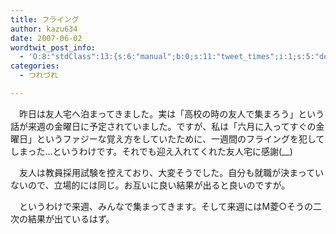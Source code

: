 ```yaml
---
title: フライング
author: kazu634
date: 2007-06-02
wordtwit_post_info:
  - 'O:8:"stdClass":13:{s:6:"manual";b:0;s:11:"tweet_times";i:1;s:5:"delay";i:0;s:7:"enabled";i:1;s:10:"separation";s:2:"60";s:7:"version";s:3:"3.7";s:14:"tweet_template";b:0;s:6:"status";i:2;s:6:"result";a:0:{}s:13:"tweet_counter";i:2;s:13:"tweet_log_ids";a:1:{i:0;i:2973;}s:9:"hash_tags";a:0:{}s:8:"accounts";a:1:{i:0;s:7:"kazu634";}}'
categories:
  - つれづれ

---
```

<div class="section">
<p>
    　昨日は友人宅へ泊まってきました。実は「高校の時の友人で集まろう」という話が来週の金曜日に予定されていました。ですが、私は「六月に入ってすぐの金曜日」というファジーな覚え方をしていたために、一週間のフライングを犯してしまった…というわけです。それでも迎え入れてくれた友人宅に感謝(__)
</p>
  
<p>
    　友人は教員採用試験を控えており、大変そうでした。自分も就職が決まっていないので、立場的には同じ。お互いに良い結果が出ると良いのですが。
</p>
  
<p>
    　というわけで来週、みんなで集まってきます。そして来週にはM菱○そうの二次の結果が出ているはず。
</p>
</div>
